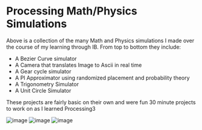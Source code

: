 # Processing Math/Physics Simulations

Above is a collection of the many Math and Physics simulations I made over the course of my learning through IB. From top to bottom they include:

- A Bezier Curve simulator
- A Camera that translates Image to Ascii in real time
- A Gear cycle simulator
- A PI Approximator using randomized placement and probability theory
- A Trigonometry Simulator
- A Unit Circle Simulator

These projects are fairly basic on their own and were fun 30 minute projects to work on as I learned Processing3

![image](https://media.discordapp.net/attachments/1090763739969617991/1207860648415993886/image.png?ex=66343d63&is=6621c863&hm=7ee1813fc3fc232c147ce2da98a629761a2eda8834a17fc85313b88af5828d7d&=&format=webp&quality=lossless&width=546&height=556)
![image](https://media.discordapp.net/attachments/1090763739969617991/1207860699879964752/image.png?ex=66343d6f&is=6621c86f&hm=b1541edae462035b3c8e0fb86acf583906f2f238f35587640d0ea4fc76bef74a&=&format=webp&quality=lossless)
![image](https://media.discordapp.net/attachments/1090763739969617991/1207860770541539449/image.png?ex=66343d80&is=6621c880&hm=27beab0208a4f6b3cd458fc898ba970119ea15485fc5b53b1f6f3abac8971112&=&format=webp&quality=lossless)
